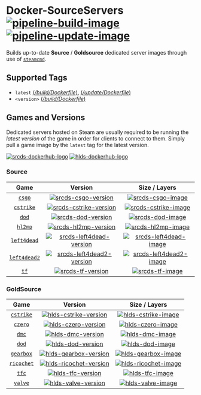 # Docker-SourceServers [![pipeline-build-image][]][pipeline-build-site] [![pipeline-update-image][]][pipeline-update-site]

[pipeline-build-image]: https://img.shields.io/azure-devops/build/joeltimothyoh/docker-sourceservers/11/build.svg?label=Build&logo=&color=brightgreen&style=flat-square
[pipeline-build-site]: https://dev.azure.com/joeltimothyoh/docker-sourceservers/_build?definitionId=11
[pipeline-update-image]: https://img.shields.io/azure-devops/build/joeltimothyoh/docker-sourceservers/12/update.svg?label=Update&logo&color=brightgreen&style=flat-square
[pipeline-update-site]: https://dev.azure.com/joeltimothyoh/docker-sourceservers/_update?definitionId=12

Builds up-to-date **Source** / **Goldsource** dedicated server images through use of [`steamcmd`](https://github.com/theohbrothers/docker-steamcmd).

## Supported Tags

* `latest` [(*/build/Dockerfile*)](https://github.com/theohbrothers/docker-sourceservers/blob/github/build/Dockerfile), [(*/update/Dockerfile*)](https://github.com/theohbrothers/docker-sourceservers/blob/github/update/Dockerfile)
* `<version>` [(*/build/Dockerfile*)](https://github.com/theohbrothers/docker-sourceservers/blob/github/build/Dockerfile)

## Games and Versions

Dedicated servers hosted on Steam are usually required to be running the *latest version* of the game in order for clients to connect to them. Simply pull a game image by the `latest` tag for the latest version.

[![srcds-dockerhub-logo][]][srcds-dockerhub-link] [![hlds-dockerhub-logo][]][hlds-dockerhub-link]

[srcds-dockerhub-logo]: https://img.shields.io/badge/docker%20hub-sourceservers-blue.svg?logo=docker&logoColor=2596EC&color=FFA722&label=&labelColor=&style=popout-square
[srcds-dockerhub-link]: https://hub.docker.com/r/sourceservers
[hlds-dockerhub-logo]: https://img.shields.io/badge/docker%20hub-goldsourceservers-blue.svg?logo=docker&logoColor=2596EC&color=FF6917&label=&labelColor=&style=popout-square
[hlds-dockerhub-link]: https://hub.docker.com/r/goldsourceservers

### Source

| Game | Version | Size / Layers |
|:-:|:-:|:-:|
| [`csgo`][srcds-csgo-dockerhub-link] | [![srcds-csgo-version][]][srcds-csgo-link] | [![srcds-csgo-image][]][srcds-csgo-link] |
| [`cstrike`][srcds-cstrike-dockerhub-link] | [![srcds-cstrike-version][]][srcds-cstrike-link] | [![srcds-cstrike-image][]][srcds-cstrike-link] |
| [`dod`][srcds-dod-dockerhub-link] | [![srcds-dod-version][]][srcds-dod-link] | [![srcds-dod-image][]][srcds-dod-link] |
| [`hl2mp`][srcds-hl2mp-dockerhub-link] | [![srcds-hl2mp-version][]][srcds-hl2mp-link] | [![srcds-hl2mp-image][]][srcds-hl2mp-link] |
| [`left4dead`][srcds-left4dead-dockerhub-link] | [![srcds-left4dead-version][]][srcds-left4dead-link] | [![srcds-left4dead-image][]][srcds-left4dead-link] |
| [`left4dead2`][srcds-left4dead2-dockerhub-link] | [![srcds-left4dead2-version][]][srcds-left4dead2-link] | [![srcds-left4dead2-image][]][srcds-left4dead2-link] |
| [`tf`][srcds-tf-dockerhub-link] | [![srcds-tf-version][]][srcds-tf-link] | [![srcds-tf-image][]][srcds-tf-link] |

[srcds-csgo-dockerhub-link]: https://hub.docker.com/r/sourceservers/csgo
[srcds-csgo-version]: https://images.microbadger.com/badges/version/sourceservers/csgo.svg
[srcds-csgo-image]: https://images.microbadger.com/badges/image/sourceservers/csgo.svg
[srcds-csgo-link]: https://microbadger.com/images/sourceservers/csgo

[srcds-cstrike-dockerhub-link]: https://hub.docker.com/r/sourceservers/cstrike
[srcds-cstrike-version]: https://images.microbadger.com/badges/version/sourceservers/cstrike.svg
[srcds-cstrike-image]: https://images.microbadger.com/badges/image/sourceservers/cstrike.svg
[srcds-cstrike-link]: https://microbadger.com/images/sourceservers/cstrike

[srcds-dod-dockerhub-link]: https://hub.docker.com/r/sourceservers/dod
[srcds-dod-version]: https://images.microbadger.com/badges/version/sourceservers/dod.svg
[srcds-dod-image]: https://images.microbadger.com/badges/image/sourceservers/dod.svg
[srcds-dod-link]: https://microbadger.com/images/sourceservers/dod

[srcds-hl2mp-dockerhub-link]: https://hub.docker.com/r/sourceservers/hl2mp
[srcds-hl2mp-version]: https://images.microbadger.com/badges/version/sourceservers/hl2mp.svg
[srcds-hl2mp-image]: https://images.microbadger.com/badges/image/sourceservers/hl2mp.svg
[srcds-hl2mp-link]: https://microbadger.com/images/sourceservers/hl2mp

[srcds-left4dead-dockerhub-link]: https://hub.docker.com/r/sourceservers/left4dead
[srcds-left4dead-version]: https://images.microbadger.com/badges/version/sourceservers/left4dead.svg
[srcds-left4dead-image]: https://images.microbadger.com/badges/image/sourceservers/left4dead.svg
[srcds-left4dead-link]: https://microbadger.com/images/sourceservers/left4dead

[srcds-left4dead2-dockerhub-link]: https://hub.docker.com/r/sourceservers/left4dead2
[srcds-left4dead2-version]: https://images.microbadger.com/badges/version/sourceservers/left4dead2.svg
[srcds-left4dead2-image]: https://images.microbadger.com/badges/image/sourceservers/left4dead2.svg
[srcds-left4dead2-link]: https://microbadger.com/images/sourceservers/left4dead2

[srcds-tf-dockerhub-link]: https://hub.docker.com/r/sourceservers/tf
[srcds-tf-version]: https://images.microbadger.com/badges/version/sourceservers/tf.svg
[srcds-tf-image]: https://images.microbadger.com/badges/image/sourceservers/tf.svg
[srcds-tf-link]: https://microbadger.com/images/sourceservers/tf

### GoldSource

| Game | Version | Size / Layers |
|:-:|:-:|:-:|
| [`cstrike`][hlds-cstrike-dockerhub-link] | [![hlds-cstrike-version][]][hlds-cstrike-link] | [![hlds-cstrike-image][]][hlds-cstrike-link] |
| [`czero`][hlds-czero-dockerhub-link] | [![hlds-czero-version][]][hlds-czero-link] | [![hlds-czero-image][]][hlds-czero-link] |
| [`dmc`][hlds-dmc-dockerhub-link] | [![hlds-dmc-version][]][hlds-dmc-link] | [![hlds-dmc-image][]][hlds-dmc-link] |
| [`dod`][hlds-dod-dockerhub-link] | [![hlds-dod-version][]][hlds-dod-link] | [![hlds-dod-image][]][hlds-dod-link] |
| [`gearbox`][hlds-gearbox-dockerhub-link] | [![hlds-gearbox-version][]][hlds-gearbox-link] | [![hlds-gearbox-image][]][hlds-gearbox-link] |
| [`ricochet`][hlds-ricochet-dockerhub-link] | [![hlds-ricochet-version][]][hlds-ricochet-link] | [![hlds-ricochet-image][]][hlds-ricochet-link] |
| [`tfc`][hlds-tfc-dockerhub-link] | [![hlds-tfc-version][]][hlds-tfc-link] | [![hlds-tfc-image][]][hlds-tfc-link] |
| [`valve`][hlds-valve-dockerhub-link] | [![hlds-valve-version][]][hlds-valve-link] | [![hlds-valve-image][]][hlds-valve-link] |

[hlds-cstrike-dockerhub-link]: https://hub.docker.com/r/goldsourceservers/cstrike
[hlds-cstrike-version]: https://images.microbadger.com/badges/version/goldsourceservers/cstrike.svg
[hlds-cstrike-image]: https://images.microbadger.com/badges/image/goldsourceservers/cstrike.svg
[hlds-cstrike-link]: https://microbadger.com/images/goldsourceservers/cstrike

[hlds-czero-dockerhub-link]: https://hub.docker.com/r/goldsourceservers/czero
[hlds-czero-version]: https://images.microbadger.com/badges/version/goldsourceservers/czero.svg
[hlds-czero-image]: https://images.microbadger.com/badges/image/goldsourceservers/czero.svg
[hlds-czero-link]: https://microbadger.com/images/goldsourceservers/czero

[hlds-dmc-dockerhub-link]: https://hub.docker.com/r/goldsourceservers/dmc
[hlds-dmc-version]: https://images.microbadger.com/badges/version/goldsourceservers/dmc.svg
[hlds-dmc-image]: https://images.microbadger.com/badges/image/goldsourceservers/dmc.svg
[hlds-dmc-link]: https://microbadger.com/images/goldsourceservers/dmc

[hlds-dod-dockerhub-link]: https://hub.docker.com/r/goldsourceservers/dod
[hlds-dod-version]: https://images.microbadger.com/badges/version/goldsourceservers/dod.svg
[hlds-dod-image]: https://images.microbadger.com/badges/image/goldsourceservers/dod.svg
[hlds-dod-link]: https://microbadger.com/images/goldsourceservers/dod

[hlds-gearbox-dockerhub-link]: https://hub.docker.com/r/goldsourceservers/gearbox
[hlds-gearbox-version]: https://images.microbadger.com/badges/version/goldsourceservers/gearbox.svg
[hlds-gearbox-image]: https://images.microbadger.com/badges/image/goldsourceservers/gearbox.svg
[hlds-gearbox-link]: https://microbadger.com/images/goldsourceservers/gearbox

[hlds-ricochet-dockerhub-link]: https://hub.docker.com/r/goldsourceservers/ricochet
[hlds-ricochet-version]: https://images.microbadger.com/badges/version/goldsourceservers/ricochet.svg
[hlds-ricochet-image]: https://images.microbadger.com/badges/image/goldsourceservers/ricochet.svg
[hlds-ricochet-link]: https://microbadger.com/images/goldsourceservers/ricochet

[hlds-tfc-dockerhub-link]: https://hub.docker.com/r/goldsourceservers/tfc
[hlds-tfc-version]: https://images.microbadger.com/badges/version/goldsourceservers/tfc.svg
[hlds-tfc-image]: https://images.microbadger.com/badges/image/goldsourceservers/tfc.svg
[hlds-tfc-link]: https://microbadger.com/images/goldsourceservers/tfc

[hlds-valve-dockerhub-link]: https://hub.docker.com/r/goldsourceservers/valve
[hlds-valve-version]: https://images.microbadger.com/badges/version/goldsourceservers/valve.svg
[hlds-valve-image]: https://images.microbadger.com/badges/image/goldsourceservers/valve.svg
[hlds-valve-link]: https://microbadger.com/images/goldsourceservers/valve